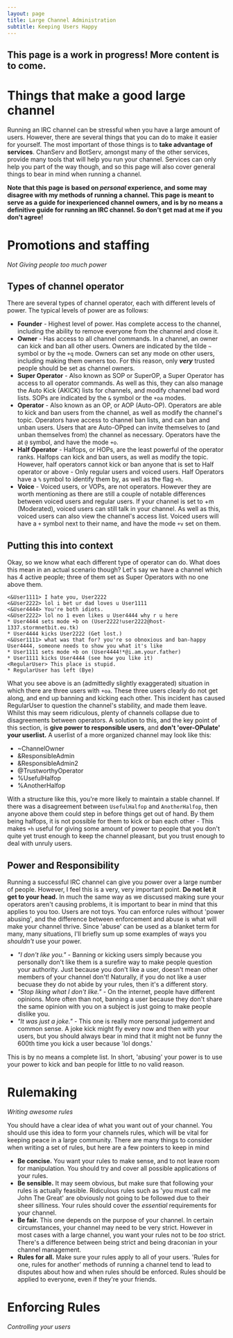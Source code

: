 ```yaml
---
layout: page
title: Large Channel Administration
subtitle: Keeping Users Happy
---
```


## This page is a work in progress! More content is to come.

# Things that make a good large channel 
Running an IRC channel can be stressful when you have a large amount of users.
However, there are several things that you can do to make it easier for
yourself. The most important of those things is to __take advantage of
services__. ChanServ and BotServ, amongst many of the other services, provide
many tools that will help you run your channel. Services can only help you
part of the way though, and so this page will also cover general things
to bear in mind when running a channel.  

**Note that this page is based on _personal_ experience, and some may
disagree with my methods of running a channel. This page is meant to serve
as a guide for inexperienced channel owners, and is by no means a
definitive guide for running an IRC channel. So don't get mad at me if
you don't agree!**

# Promotions and staffing
_Not Giving people too much power_

## Types of channel operator
There are several types of channel operator, each with different levels of
power. The typical levels of power are as follows:

* **Founder** - Highest level of power. Has complete access to the channel,
  including the ability to remove everyone from the channel and close it.
* **Owner** - Has access to all channel commands. In a channel, an owner can
  kick and ban all other users. Owners are indicated by the tilde `~` symbol
  or by the `+q` mode. Owners can set any mode on other users, including
  making them owners too. For this reason, only **_very_** trusted people
  should be set as channel owners. 
* **Super Operator** - Also known as SOP or SuperOP, a Super Operator has
  access to all operator commands. As well as this, they can also manage the
  Auto Kick (AKICK) lists for channels, and modify channel bad word lists.
  SOPs are indicated by the `&` symbol or the `+oa` modes. 
* **Operator** - Also known as an OP, or AOP (Auto-OP). Operators are able
  to kick and ban users from the channel, as well as modify the channel's
  topic. Operators have access to channel ban lists, and can ban and unban
  users. Users that are Auto-OPped can invite themselves to (and unban
  themselves from) the channel as necessary. Operators have the at `@`
  symbol, and have the mode `+o`.
* **Half Operator** - Halfops, or HOPs, are the least powerful of the
  operator ranks. Halfops can kick and ban users, as well as modify the topic.
  However, half operators cannot kick or ban anyone that is set to Half
  operator or above - Only regular users and voiced users. Half Operators
  have a `%` symbol to identify them by, as well as the flag `+h`. 
* **Voice** - Voiced users, or VOPs, are not operators. However they are
  worth mentioning as there are still a couple of notable differences
  between voiced users and regular users. If your channel is set to +m
  (Moderated), voiced users can still talk in your channel. As well as this,
  voiced users can also view the channel's access list. Voiced users will
  have a `+` symbol next to their name, and have the mode `+v` set on them. 

## Putting this into context
Okay, so we know what each different type of operator can do. What does this
mean in an actual scenario though? Let's say we have a channel which has 4
active people; three of them set as Super Operators with no one above them.

    <&User1111> I hate you, User2222
    <&User2222> lol i bet ur dad loves u User1111
    <&User4444> You're both idiots.
    <&User2222> lol no 1 even likes u User4444 why r u here
    * User4444 sets mode +b on (User2222!user2222@host-1337.stormnetbit.eu.tk)
    * User4444 kicks User2222 (Get lost.)
    <&User1111> what was that for? you're so obnoxious and ban-happy User4444, someone needs to show you what it's like
    * User1111 sets mode +b on (User4444!*@i.am.your.father)
    * User1111 kicks User4444 (see how you like it)
    <RegularUser> This place is stupid.
    * RegularUser has left (Bye)

What you see above is an (admittedly slightly exaggerated) situation in which
there are three users with `+oa`. These three users clearly do not get along,
and end up banning and kicking each other. This incident has caused
RegularUser to question the channel's stability, and made them leave.
Whilst this may seem ridiculous, plenty of channels collapse due to
disagreements between operators. A solution to this, and the key point of this
section, is **give power to responsible users**, and **don't 'over-OPulate'
your userlist.** A userlist of a more organized channel may look like this:

* ~ChannelOwner
* &ResponsibleAdmin
* &ResponsibleAdmin2
* @TrustworthyOperator
* %UsefulHalfop
* %AnotherHalfop

With a structure like this, you're more likely to maintain a stable channel.
If there was a disagreement between `UsefulHalfop` and `AnotherHalfop`,
then anyone above them could step in before things get out of hand. By them
being halfops, it is not possible for them to kick or ban each other -
This makes `+h` useful for giving some amount of power to people that you
don't quite yet trust enough to keep the channel pleasant, but you trust
enough to deal with unruly users.

## Power and Responsibility
Running a successful IRC channel can give you power over a large number of 
people. However, I feel this is a very, very important point. **Do not let it 
get to your head.** In much the same way as we discussed making sure your 
operators aren't causing problems, it is important to bear in mind that this 
applies to you too. Users are not toys. You can enforce rules without 'power 
abusing', and the difference between enforcement and abuse is what will make 
your channel thrive. Since 'abuse' can be used as a blanket term for many, many 
situations, I'll briefly sum up some examples of ways you *shouldn't* use your 
power.

* *"I don't like you."* - Banning or kicking users simply because you personally 
don't like them is a surefire way to make people question your authority. Just 
because you don't like a user, doesn't mean other members of your channel 
don't! Naturally, if you do not like a user becuase they do not abide by your 
rules, then it's a different story.
* *"Stop liking what I don't like."* - On the internet, people have different 
opinions. More often than not, banning a user because they don't share the same 
opinion with you on a subject is just going to make people dislike you.
* *"It was just a joke."* - This one is really more personal judgement and common 
sense. A joke kick might fly every now and then with your users, but you should 
always bear in mind that it might not be funny the 600th time you kick a user 
because 'lol dongs.'

This is by no means a complete list. In short, 'abusing' your power is to use 
your power to kick and ban people for little to no valid reason. 


# Rulemaking
_Writing awesome rules_

You should have a clear idea of what you want out of your channel. You should 
use this idea to form your channels rules, which will be vital for keeping 
peace in a large community. There are many things to consider when writing a 
set of rules, but here are a few pointers to keep in mind

* **Be concise.** You want your rules to make sense, and to not leave room for 
manipulation. You should try and cover all possible applications of your rules.
* **Be sensible.** It may seem obvious, but make sure that following your rules 
is actually feasible. Ridiculous rules such as 'you must call me John The 
Great' are obviously not going to be followed due to their sheer silliness. 
Your rules should cover the *essential* requirements for your channel.
* **Be fair.** This one depends on the purpose of your channel. In certain 
circumstances, your channel may need to be very strict. However in most cases 
with a large channel, you want your rules not to be *too* strict. There's a 
difference between being strict and being draconian in your channel management. 
* **Rules for all.** Make sure your rules apply to all of your users. 'Rules 
for one, rules for another' methods of running a channel tend to lead to 
disputes about how and when rules should be enforced. Rules should be applied 
to everyone, even if they're your friends. 

# Enforcing Rules
_Controlling your users_

